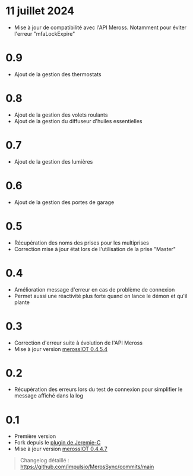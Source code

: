 # 11 juillet 2024
- Mise à jour de compatibilité avec l'API Meross. Notamment pour éviter l'erreur "mfaLockExpire"

# 0.9
- Ajout de la gestion des thermostats

# 0.8
- Ajout de la gestion des volets roulants
- Ajout de la gestion du diffuseur d'huiles essentielles

# 0.7
- Ajout de la gestion des lumières

# 0.6
- Ajout de la gestion des portes de garage

# 0.5
- Récupération des noms des prises pour les multiprises
- Correction mise à jour état lors de l'utilisation de la prise "Master"

# 0.4
- Amélioration message d'erreur en cas de problème de connexion
- Permet aussi une réactivité plus forte quand on lance le démon et qu'il plante

# 0.3
- Correction d'erreur suite à évolution de l'API Meross
- Mise à jour version [merossIOT 0.4.5.4](https://github.com/albertogeniola/MerossIot)

# 0.2
- Récupération des erreurs lors du test de connexion pour simplifier le message affiché dans la log

# 0.1
- Première version
- Fork depuis le [plugin de Jeremie-C](https://github.com/Jeremie-C/plugin-MerossIOT)
- Mise à jour version [merossIOT 0.4.4.7](https://github.com/albertogeniola/MerossIot)


> Changelog détaillé :
> <https://github.com/impulsio/MerosSync/commits/main>
